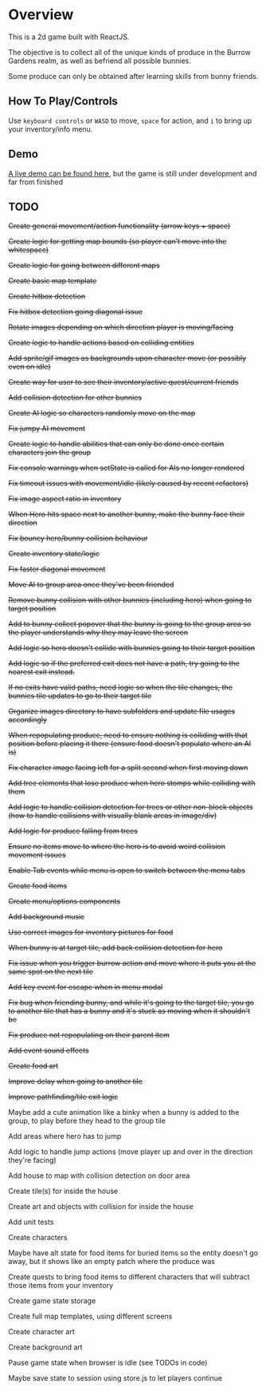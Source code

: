# Overview

This is a 2d game built with ReactJS.

The objective is to collect all of the unique kinds of produce in the Burrow Gardens realm, as well as befriend all possible bunnies.

Some produce can only be obtained after learning skills from bunny friends.

## How To Play/Controls

Use `keyboard controls` or `WASD` to move, `space` for action, and `i` to bring up your inventory/info menu.

## Demo

[A live demo can be found here](https://xveganxxxedgex.github.io/burrow_gardens/), but the game is still under development and far from finished

## TODO

~~Create general movement/action functionality (arrow keys + space)~~

~~Create logic for getting map bounds (so player can't move into the whitespace)~~

~~Create logic for going between different maps~~

~~Create basic map template~~

~~Create hitbox detection~~

~~Fix hitbox detection going diagonal issue~~

~~Rotate images depending on which direction player is moving/facing~~

~~Create logic to handle actions based on colliding entities~~

~~Add sprite/gif images as backgrounds upon character move (or possibly even on idle)~~

~~Create way for user to see their inventory/active quest/current friends~~

~~Add collision detection for other bunnies~~

~~Create AI logic so characters randomly move on the map~~

~~Fix jumpy AI movement~~

~~Create logic to handle abilities that can only be done once certain characters join the group~~

~~Fix console warnings when setState is called for AIs no longer rendered~~

~~Fix timeout issues with movement/idle (likely caused by recent refactors)~~

~~Fix image aspect ratio in inventory~~

~~When Hero hits space next to another bunny, make the bunny face their direction~~

~~Fix bouncy hero/bunny collision behaviour~~

~~Create inventory state/logic~~

~~Fix faster diagonal movement~~

~~Move AI to group area once they've been friended~~

~~Remove bunny collision with other bunnies (including hero) when going to target position~~

~~Add to bunny collect popover that the bunny is going to the group area so the player understands why they may leave the screen~~

~~Add logic so hero doesn't collide with bunnies going to their target position~~

~~Add logic so if the preferred exit does not have a path, try going to the nearest exit instead.~~

~~If no exits have valid paths, need logic so when the tile changes, the bunnies tile updates to go to their target tile~~

~~Organize images directory to have subfolders and update file usages accordingly~~

~~When repopulating produce, need to ensure nothing is colliding with that position before placing it there (ensure food doesn't populate where an AI is)~~

~~Fix character image facing left for a split second when first moving down~~

~~Add tree elements that lose produce when hero stomps while colliding with them~~

~~Add logic to handle collision detection for trees or other non-block objects (how to handle collisions with visually blank areas in image/div)~~

~~Add logic for produce falling from trees~~

~~Ensure no items move to where the hero is to avoid weird collision movement issues~~

~~Enable Tab events while menu is open to switch between the menu tabs~~

~~Create food items~~

~~Create menu/options components~~

~~Add background music~~

~~Use correct images for inventory pictures for food~~

~~When bunny is at target tile, add back collision detection for hero~~

~~Fix issue when you trigger burrow action and move where it puts you at the same spot on the next tile~~

~~Add key event for escape when in menu modal~~

~~Fix bug when friending bunny, and while it's going to the target tile, you go to another tile that has a bunny and it's stuck as moving when it shouldn't be~~

~~Fix produce not repopulating on their parent item~~

~~Add event sound effects~~

~~Create food art~~

~~Improve delay when going to another tile~~

~~Improve pathfinding/tile exit logic~~

Maybe add a cute animation like a binky when a bunny is added to the group, to play before they head to the group tile

Add areas where hero has to jump

Add logic to handle jump actions (move player up and over in the direction they're facing)

Add house to map with collision detection on door area

Create tile(s) for inside the house

Create art and objects with collision for inside the house

Add unit tests

Create characters

Maybe have alt state for food items for buried items so the entity doesn't go away, but it shows like an empty patch where the produce was

Create quests to bring food items to different characters that will subtract those items from your inventory

Create game state storage

Create full map templates, using different screens

Create character art

Create background art

Pause game state when browser is idle (see TODOs in code)

Maybe save state to session using store.js to let players continue
